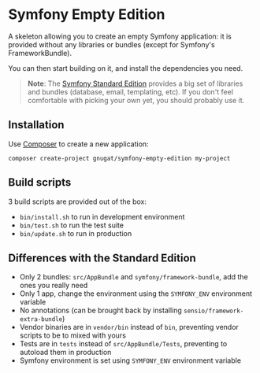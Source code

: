# Symfony Empty Edition

A skeleton allowing you to create an empty Symfony application: it is provided without
any libraries or bundles (except for Symfony's FrameworkBundle).

You can then start building on it, and install the dependencies you need.

> **Note**: The [Symfony Standard Edition](https://github.com/symfony/symfony-standard)
> provides a big set of libraries and bundles (database, email, templating, etc).
> If you don't feel comfortable with picking your own yet, you should probably use it.

## Installation

Use [Composer](https://getcomposer.org/) to create a new application:

```
composer create-project gnugat/symfony-empty-edition my-project
```

## Build scripts

3 build scripts are provided out of the box:

* `bin/install.sh` to run in development environment
* `bin/test.sh` to run the test suite
* `bin/update.sh` to run in production

## Differences with the Standard Edition

* Only 2 bundles: `src/AppBundle` and `symfony/framework-bundle`, add the ones you really need
* Only 1 app, change the environment using the `SYMFONY_ENV` environment variable
* No annotations (can be brought back by installing `sensio/framework-extra-bundle`)
* Vendor binaries are in `vendor/bin` instead of `bin`, preventing vendor scripts to be to mixed with yours
* Tests are in `tests` instead of `src/AppBundle/Tests`, preventing to autoload them in production
* Symfony environment is set using `SYMFONY_ENV` environment variable
